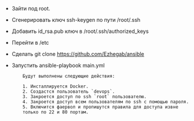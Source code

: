 - Зайти под root. 

- Сгенерировать ключ ssh-keygen по пути /root/.ssh

- Добавить id_rsa.pub ключ в /root/.ssh/authorized_keys

- Перейти в /etc

- Сделать git clone https://github.com/Ezhegab/ansible

- Запустить ansible-playbook main.yml

          Будут выполнены следующие действия:

          1. Инсталлируется Docker.
          2. Создастся пользователь `devops`.
          3. Закроется доступ по ssh `root` пользователю.
          4. Закроется доступ всем пользователям по ssh с помощью пароля.
          5. Включится фаервол и пропишутся правила для доступа извне
          только по 22 и 80 портам.




